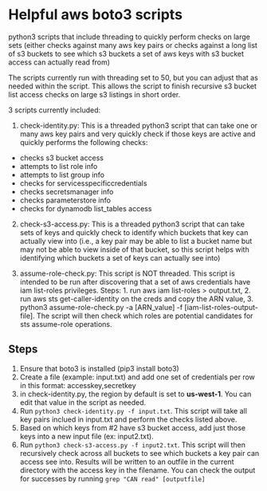 # Helpful aws boto3 scripts
python3 scripts that include threading to quickly perform checks on large sets (either checks against many aws key pairs or checks against a long list of s3 buckets to see which s3 buckets a set of aws keys with s3 bucket access can actually read from) 

The scripts currently run with threading set to 50, but you can adjust that as needed within the script. This allows the script to finish recursive s3 bucket list access checks on large s3 listings in short order.

3 scripts currently included:
1. check-identity.py: This is a threaded python3 script that can take one or many aws key pairs and very quickly check if those keys are active and quickly performs the following checks:
- checks s3 bucket access
- attempts to list role info
- attempts to list group info
- checks for servicesspecificcredentials
- checks secretsmanager info
- checks parameterstore info
- checks for dynamodb list_tables access

2. check-s3-access.py: This is a threaded python3 script that can take sets of keys and quickly check to identify which buckets that key can actually view into (i.e., a key pair may be able to list a bucket name but may not be able to view inside of that bucket, so this script helps with identifying which buckets a set of keys can actually see into)

3. assume-role-check.py: This script is NOT threaded. This script is intended to be run after discovering that a set of aws credentials have iam list-roles privileges. Steps: 1. run aws iam list-roles > output.txt, 2. run aws sts get-caller-identity on the creds and copy the ARN value, 3. python3 assume-role-check.py -a [ARN_value] -f [iam-list-roles-output-file]. The script will then check which roles are potential candidates for sts assume-role operations.


## Steps
1. Ensure that boto3 is installed (pip3 install boto3)
2. Create a file (example: input.txt) and add one set of credentials per row in this format: accesskey,secretkey
3. in check-identity.py, the region by default is set to **us-west-1**. You can edit that value in the script as needed.
4. Run `python3 check-identity.py -f input.txt`. This script will take all key pairs inclued in input.txt and perform the checks listed above.
5. Based on which keys from #2 have s3 bucket access, add just those keys into a new input file (ex: input2.txt).
6. Run `python3 check-s3-access.py -f input2.txt`. This script will then recursively check across all buckets to see which buckets a key pair can access see into. Results will be written to an outfile in the current directory with the access key in the filename. You can check the output for successes by running `grep "CAN read" [outputfile]`
